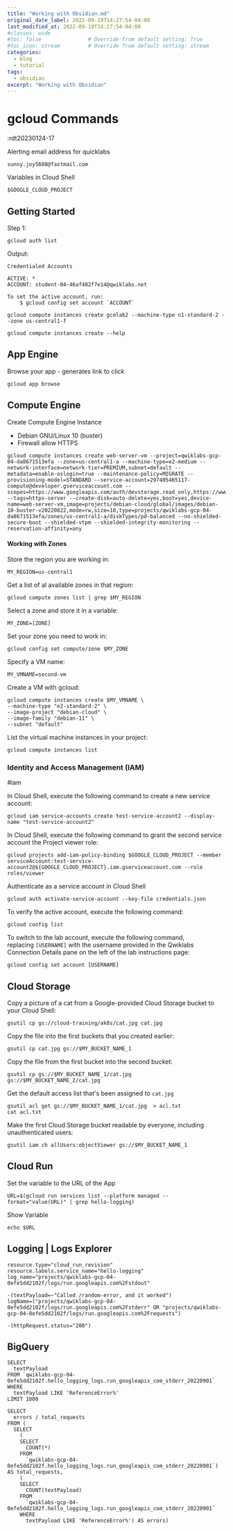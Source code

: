 ```yaml
---
title: "Working with Obsidian.md"
original_date_label: 2022-09-19T14:27:54-04:00
last_modified_at: 2022-09-19T14:27:54-04:00
#classes: wide
#toc: false               # Override from default setting: True
#toc_icon: stream         # Override from default setting: stream
categories:
  - blog
  - tutorial
tags:
  - obsidian
excerpt: "Working with Obsidian"
---
```


# gcloud Commands

:rdt20230124-17

Alerting email address for quicklabs
```
sunny.joy5608@fastmail.com
```

Variables in Cloud Shell
```
$GOOGLE_CLOUD_PROJECT
```


## Getting Started


Step 1:
```
gcloud auth list
```
Output:
```
Credentialed Accounts

ACTIVE: *
ACCOUNT: student-04-46af402f7e14@qwiklabs.net

To set the active account, run:
    $ gcloud config set account `ACCOUNT`
```

```
gcloud compute instances create gcelab2 --machine-type n1-standard-2 --zone us-central1-f
```

```
gcloud compute instances create --help
```



## App Engine


Browse your app - generates link to click
```
gcloud app browse
```



## Compute Engine



Create Compute Engine Instance
- Debian GNU/Linux 10 (buster)
- Firewall allow HTTPS
```
gcloud compute instances create web-server-vm --project=qwiklabs-gcp-04-da8671513efa --zone=us-central1-a --machine-type=e2-medium --network-interface=network-tier=PREMIUM,subnet=default --metadata=enable-oslogin=true --maintenance-policy=MIGRATE --provisioning-model=STANDARD --service-account=297405465117-compute@developer.gserviceaccount.com --scopes=https://www.googleapis.com/auth/devstorage.read_only,https://www.googleapis.com/auth/logging.write,https://www.googleapis.com/auth/monitoring.write,https://www.googleapis.com/auth/servicecontrol,https://www.googleapis.com/auth/service.management.readonly,https://www.googleapis.com/auth/trace.append --tags=https-server --create-disk=auto-delete=yes,boot=yes,device-name=web-server-vm,image=projects/debian-cloud/global/images/debian-10-buster-v20220822,mode=rw,size=10,type=projects/qwiklabs-gcp-04-da8671513efa/zones/us-central1-a/diskTypes/pd-balanced --no-shielded-secure-boot --shielded-vtpm --shielded-integrity-monitoring --reservation-affinity=any
```


#### Working with Zones

Store the region you are working in:
```
MY_REGION=us-central1
```


Get a list of al available zones in that region:
```
gcloud compute zones list | grep $MY_REGION
```

Select a zone and store it in a variable:
```
MY_ZONE=[ZONE]
```

Set your zone you need to work in:
```
gcloud config set compute/zone $MY_ZONE
```

Specify a VM name:

```
MY_VMNAME=second-vm
```

Create a VM with gcloud:

```
gcloud compute instances create $MY_VMNAME \
--machine-type "e2-standard-2" \
--image-project "debian-cloud" \
--image-family "debian-11" \
--subnet "default"
```

List the virtual machine instances in your project:

```
gcloud compute instances list
```

### Identity and Access Management (IAM)
#iam

In Cloud Shell, execute the following command to create a new service account:
```
gcloud iam service-accounts create test-service-account2 --display-name "test-service-account2"
```

In Cloud Shell, execute the following command to grant the second service account the Project viewer role:
```
gcloud projects add-iam-policy-binding $GOOGLE_CLOUD_PROJECT --member serviceAccount:test-service-account2@${GOOGLE_CLOUD_PROJECT}.iam.gserviceaccount.com --role roles/viewer
```

Authenticate as a service account in Cloud Shell
```
gcloud auth activate-service-account --key-file credentials.json
```

To verify the active account, execute the following command:
```
gcloud config list
```

To switch to the lab account, execute the following command, replacing `[USERNAME]` with the username provided in the Qwiklabs Connection Details pane on the left of the lab instructions page:
```
gcloud config set account [USERNAME]
```




## Cloud Storage
Copy a picture of a cat from a Google-provided Cloud Storage bucket to your Cloud Shell:
```
gsutil cp gs://cloud-training/ak8s/cat.jpg cat.jpg
```

Copy the file into the first buckets that you created earlier:
```
gsutil cp cat.jpg gs://$MY_BUCKET_NAME_1
```

Copy the file from the first bucket into the second bucket:
```
gsutil cp gs://$MY_BUCKET_NAME_1/cat.jpg gs://$MY_BUCKET_NAME_2/cat.jpg
```

Get the default access list that's been assigned to `cat.jpg`

```
gsutil acl get gs://$MY_BUCKET_NAME_1/cat.jpg  > acl.txt
cat acl.txt
```

Make the first Cloud Storage bucket readable by everyone, including unauthenticated users:
```
gsutil iam ch allUsers:objectViewer gs://$MY_BUCKET_NAME_1
```




## Cloud Run


Set the variable to the URL of the App
```
URL=$(gcloud run services list --platform managed --format="value(URL)" | grep hello-logging)
```

Show Variable
```
echo $URL
```


## Logging | Logs Explorer

```
resource.type="cloud_run_revision"
resource.labels.service_name="hello-logging"
log_name="projects/qwiklabs-gcp-04-0efe5dd2102f/logs/run.googleapis.com%2Fstdout"

-(textPayload=~"Called /random-error, and it worked")
logName=("projects/qwiklabs-gcp-04-0efe5dd2102f/logs/run.googleapis.com%2Fstderr" OR "projects/qwiklabs-gcp-04-0efe5dd2102f/logs/run.googleapis.com%2Frequests")

-(httpRequest.status="200")
```


## BigQuery
```
SELECT 
  textPayload
FROM `qwiklabs-gcp-04-0efe5dd2102f.hello_logging_logs.run_googleapis_com_stderr_20220901` 
WHERE
  textPayload LIKE 'ReferenceError%'
LIMIT 1000
```

```
SELECT
  errors / total_requests
FROM (
  SELECT
    (
    SELECT
      COUNT(*)
    FROM
      `qwiklabs-gcp-04-0efe5dd2102f.hello_logging_logs.run_googleapis_com_stderr_20220901`) AS total_requests,
    (
    SELECT
      COUNT(textPayload)
    FROM
      `qwiklabs-gcp-04-0efe5dd2102f.hello_logging_logs.run_googleapis_com_stderr_20220901`
    WHERE
      textPayload LIKE 'ReferenceError%') AS errors)
```












